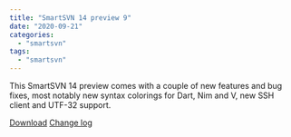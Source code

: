 ```yaml
---
title: "SmartSVN 14 preview 9"
date: "2020-09-21"
categories: 
  - "smartsvn"
tags: 
  - "smartsvn"
---
```


This SmartSVN 14 preview comes with a couple of new features and bug fixes, most notably new syntax colorings for Dart, Nim and V, new SSH client and UTF-32 support.

[Download](https://www.smartsvn.com/preview) [Change log](https://www.smartsvn.com/documents/smartsvn/changelog-eap.txt)
